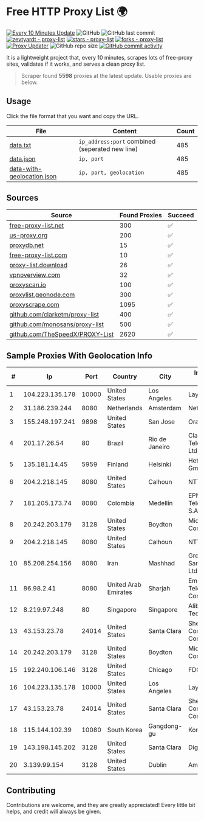 
# Free HTTP Proxy List 🌍

[![Every 10 Minutes Update](https://github.com/mertguvencli/http-proxy-list/actions/workflows/main.yml/badge.svg?branch=main)](https://github.com/mertguvencli/http-proxy-list/actions/workflows/main.yml)
![GitHub](https://img.shields.io/github/license/mertguvencli/http-proxy-list)
![GitHub last commit](https://img.shields.io/github/last-commit/mertguvencli/http-proxy-list)
[![zevtyardt - proxy-list](https://img.shields.io/static/v1?label=zevtyardt&message=proxy-list&color=blue&logo=github)](https://github.com/zevtyardt/proxy-list "Go to GitHub repo")
[![stars - proxy-list](https://img.shields.io/github/stars/zevtyardt/proxy-list?style=social)](https://github.com/zevtyardt/proxy-list)
[![forks - proxy-list](https://img.shields.io/github/forks/zevtyardt/proxy-list?style=social)](https://github.com/zevtyardt/proxy-list)
[![Proxy Updater](https://github.com/zevtyardt/proxy-list/workflows/Proxy%20Updater/badge.svg)](https://github.com/zevtyardt/proxy-list/actions?query=workflow:"Proxy+Updater")
![GitHub repo size](https://img.shields.io/github/repo-size/zevtyardt/proxy-list)
[![GitHub commit activity](https://img.shields.io/github/commit-activity/m/zevtyardt/proxy-list?logo=commits)](https://github.com/zevtyardt/proxy-list/commits/main)

It is a lightweight project that, every 10 minutes, scrapes lots of free-proxy sites, validates if it works, and serves a clean proxy list.

> Scraper found **5598** proxies at the latest update. Usable proxies are below.

## Usage

Click the file format that you want and copy the URL.

|File|Content|Count|
|----|-------|-----|
|[data.txt](https://raw.githubusercontent.com/mertguvencli/http-proxy-list/main/proxy-list/data.txt)|`ip_address:port` combined (seperated new line)|485|
|[data.json](https://raw.githubusercontent.com/mertguvencli/http-proxy-list/main/proxy-list/data.json)|`ip, port`|485|
|[data-with-geolocation.json](https://raw.githubusercontent.com/mertguvencli/http-proxy-list/main/proxy-list/data-with-geolocation.json)|`ip, port, geolocation`|485|

## Sources

|Source|Found Proxies|Succeed|
|------|-------------|-------|
|[free-proxy-list.net](https://free-proxy-list.net)|300|✅|
|[us-proxy.org](https://www.us-proxy.org)|200|✅|
|[proxydb.net](http://proxydb.net)|15|✅|
|[free-proxy-list.com](https://free-proxy-list.com/?page=&port=&type%5B%5D=http&type%5B%5D=https&up_time=0&search=Search)|10|✅|
|[proxy-list.download](https://www.proxy-list.download/HTTP)|26|✅|
|[vpnoverview.com](https://vpnoverview.com/privacy/anonymous-browsing/free-proxy-servers)|32|✅|
|[proxyscan.io](https://www.proxyscan.io)|100|✅|
|[proxylist.geonode.com](https://proxylist.geonode.com/api/proxy-list?limit=300&page=1&sort_by=lastChecked&sort_type=desc&protocols=http,https)|300|✅|
|[proxyscrape.com](https://api.proxyscrape.com/v2/?request=displayproxies&protocol=http&timeout=10000&country=all&ssl=all&anonymity=all)|1095|✅|
|[github.com/clarketm/proxy-list](https://raw.githubusercontent.com/clarketm/proxy-list/master/proxy-list-raw.txt)|400|✅|
|[github.com/monosans/proxy-list](https://raw.githubusercontent.com/monosans/proxy-list/main/proxies/http.txt)|500|✅|
|[github.com/TheSpeedX/PROXY-List](https://raw.githubusercontent.com/TheSpeedX/PROXY-List/master/http.txt)|2620|✅|


## Sample Proxies With Geolocation Info

|#|Ip|Port|Country|City|Internet Service Provider|
|-|--|----|-------|----|-------------------------|
|1|104.223.135.178|10000|United States|Los Angeles|LayerHost|
|2|31.186.239.244|8080|Netherlands|Amsterdam|NetSkope Inc|
|3|155.248.197.241|9898|United States|San Jose|Oracle Corporation|
|4|201.17.26.54|80|Brazil|Rio de Janeiro|Claro NXT Telecomunicacoes Ltda|
|5|135.181.14.45|5959|Finland|Helsinki|Hetzner Online GmbH|
|6|204.2.218.145|8080|United States|Calhoun|NTT America, Inc.|
|7|181.205.173.74|8080|Colombia|Medellín|EPM Telecomunicaciones S.A. E.S.P.|
|8|20.242.203.179|3128|United States|Boydton|Microsoft Corporation|
|9|204.2.218.145|8080|United States|Calhoun|NTT America, Inc.|
|10|85.208.254.156|8080|Iran|Mashhad|Green Web Samaneh Novin Co Ltd|
|11|86.98.2.41|8080|United Arab Emirates|Sharjah|Emirates Telecommunications Corporation|
|12|8.219.97.248|80|Singapore|Singapore|Alibaba (US) Technology Co., Ltd.|
|13|43.153.23.78|24014|United States|Santa Clara|Shenzhen Tencent Computer Systems Company Limited|
|14|20.242.203.179|3128|United States|Boydton|Microsoft Corporation|
|15|192.240.106.146|3128|United States|Chicago|FDCservers.net|
|16|104.223.135.178|10000|United States|Los Angeles|LayerHost|
|17|43.153.23.78|24014|United States|Santa Clara|Shenzhen Tencent Computer Systems Company Limited|
|18|115.144.102.39|10080|South Korea|Gangdong-gu|Korea Telecom|
|19|143.198.145.202|3128|United States|Santa Clara|DigitalOcean, LLC|
|20|3.139.99.154|3128|United States|Dublin|Amazon.com, Inc.|



## Contributing

Contributions are welcome, and they are greatly appreciated! Every
little bit helps, and credit will always be given.

